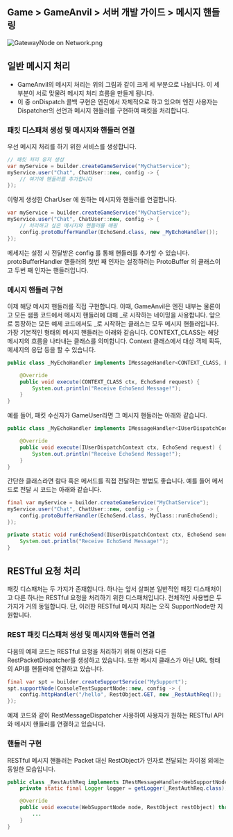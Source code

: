 ## Game > GameAnvil > 서버 개발 가이드 > 메시지 핸들링

![GatewayNode on Network.png](https://static.toastoven.net/prod_gameanvil/images/v2_0/server-impl/07-message-handling/three_steps_for_message_process.png)

## 일반 메시지 처리

* GameAnvil의 메시지 처리는 위의 그림과 같이 크게 세 부분으로 나뉩니다. 이 세 부분이 서로 맞물려 메시지 처리 흐름을 만들게 됩니다.
* 이 중 onDispatch 콜백 구현은 엔진에서 자체적으로 하고 있으며 엔진 사용자는 Dispatcher의 선언과 메시지 핸들러를 구현하여 패킷을 처리합니다.

### 패킷 디스패처 생성 및 메시지와 핸들러 연결

우선 메시지 처리를 하기 위한 서비스를 생성합니다. 
```java
// 패킷 처리 유저 생성
var myService = builder.createGameService("MyChatService");
myService.user("Chat", ChatUser::new, config -> {
    // 여기에 핸들러를 추가합니다 
});
```

이렇게 생성한 CharUser 에 원하는 메시지와 핸들러를 연결합니다.

```java
var myService = builder.createGameService("MyChatService");
myService.user("Chat", ChatUser::new, config -> {
    // 처리하고 싶은 메시지와 핸들러를 매핑
    config.protoBufferHandler(EchoSend.class, new _MyEchoHandler());
});
```

메세지는 설정 시 전달받은 config 를 통해 핸들러를 추가할 수 있습니다. protoBufferHandler 핸들러의 첫번 째 인자는 설정하려는 ProtoBuffer 의 클래스이고 두번 째 인자는 핸들러입니다. 

### 메시지 핸들러 구현

이제 해당 메시지 핸들러를 직접 구현합니다. 이때, GameAnvil은 엔진 내부는 물론이고 모든 샘플 코드에서 메시지 핸들러에 대해 _로 시작하는 네이밍을 사용합니다. 앞으로 등장하는 모든 예제 코드에서도 _로 시작하는 클래스는 모두 메시지 핸들러입니다.  가장 기본적인 형태의 메시지 핸들러는 아래와 같습니다. CONTEXT_CLASS는 해당 메시지의 흐름을 나타내는 클래스를 의미합니다. Context 클래스에서 대상 객체 획득, 메세지의 응답 등을 할 수 있습니다.

```java
public class _MyEchoHandler implements IMessageHandler<CONTEXT_CLASS, EchoSend> {

    @Override
    public void execute(CONTEXT_CLASS ctx, EchoSend request) {
        System.out.println("Receive EchoSend Message!");
    }
}
```

예를 들어, 패킷 수신자가 GameUser라면 그 메시지 핸들러는 아래와 같습니다.

```java
public class _MyEchoHandler implements IMessageHandler<IUserDispatchContext, EchoSend> {

    @Override
    public void execute(IUserDispatchContext ctx, EchoSend request) {
        System.out.println("Receive EchoSend Message!");
    }
}
```

간단한 클래스라면 람다 혹은 메서드를 직접 전달하는 방법도 좋습니다. 예를 들어 메서드로 전달 시 코드는 아래와 같습니다.

```java
final var myService = builder.createGameService("MyChatService");
myService.user("Chat", ChatUser::new, config -> {
    config.protoBufferHandler(EchoSend.class, MyClass::runEchoSend);
});

private static void runEchoSend(IUserDispatchContext ctx, EchoSend sendMsg) {
    System.out.println("Receive EchoSend Message!");
}
```


## RESTful 요청 처리

패킷 디스패처는 두 가지가 존재합니다. 하나는 앞서 살펴본 일반적인 패킷 디스패처이고 다른 하나는 RESTful 요청을 처리하기 위한 디스패처입니다. 전체적인 사용법은 두 가지가 거의 동일합니다.  단, 이러한 RESTful 메시지 처리는 오직 SupportNode만 지원합니다. 



### REST 패킷 디스패처 생성 및 메시지와 핸들러 연결

다음의 예제 코드는 RESTful 요청을 처리하기 위해 이전과 다른 RestPacketDispatcher를 생성하고 있습니다. 또한 메시지 클래스가 아닌 URL 형태의 API를 핸들러에 연결하고 있습니다.

```java
final var spt = builder.createSupportService("MySupport");
spt.supportNode(ConsoleTestSupportNode::new, config -> {
    config.httpHandler("/hello", RestObject.GET, new _RestAuthReq());
});
```

예제 코드와 같이 RestMessageDispatcher 사용하여 사용자가 원하는 RESTful API와 메시지 핸들러를 연결하고 있습니다.



### 핸들러 구현

RESTful 메시지 핸들러는 Packet 대신 RestObject가 인자로 전달되는 차이점 외에는 동일한 모습입니다. 

```java
public class _RestAuthReq implements IRestMessageHandler<WebSupportNode> {
    private static final Logger logger = getLogger(_RestAuthReq.class);

    @Override
    public void execute(WebSupportNode node, RestObject restObject) throws SuspendExecution {
		...
    }  
}
```
